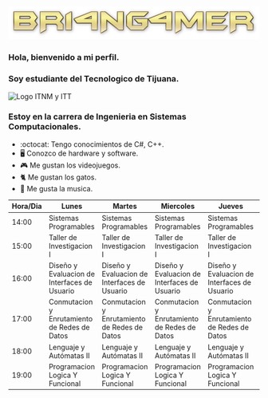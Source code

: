 ![](Imagenes/BR14NG4MER.png)
### Hola, bienvenido a mi perfil.
### Soy estudiante del Tecnologico de Tijuana.
![Logo ITNM y ITT](https://encrypted-tbn0.gstatic.com/images?q=tbn:ANd9GcRNC0kQFHSTNz5WIuWi-3DqXsOKh5WcnopW3pSk9QT-h2fjh1LzpddhwUa95G0ccU2ung&usqp=CAU)
### Estoy en la carrera de Ingenieria en Sistemas Computacionales.


- :octocat: Tengo conocimientos de C#, C++.
- 🖥️ Conozco de hardware y software.
- 🎮 Me gustan los videojuegos.
- 🐈 Me gustan los gatos.
- 🎵 Me gusta la musica.

| Hora/Dia | Lunes                           | Martes                          | Miercoles                       | Jueves                          | Viernes                         |
|----------|---------------------------------|---------------------------------|---------------------------------|---------------------------------|---------------------------------|
| 14:00    | Sistemas Programables           | Sistemas Programables           | Sistemas Programables           | Sistemas Programables           |                                 |
| 15:00    | Taller de Investigacion I       | Taller de Investigacion I       | Taller de Investigacion I       | Taller de Investigacion I       |                                 |
| 16:00    | Diseño y Evaluacion de Interfaces de Usuario | Diseño y Evaluacion de Interfaces de Usuario | Diseño y Evaluacion de Interfaces de Usuario | Diseño y Evaluacion de Interfaces de Usuario | Diseño y Evaluacion de Interfaces de Usuario |
| 17:00    | Conmutacion y Enrutamiento de Redes de Datos | Conmutacion y Enrutamiento de Redes de Datos | Conmutacion y Enrutamiento de Redes de Datos | Conmutacion y Enrutamiento de Redes de Datos | Conmutacion y Enrutamiento de Redes de Datos |           |
| 18:00    | Lenguaje y Autómatas II         | Lenguaje y Autómatas II         | Lenguaje y Autómatas II         | Lenguaje y Autómatas II         | Lenguaje y Autómatas II         |
| 19:00    | Programacion Logica Y Funcional | Programacion Logica Y Funcional | Programacion Logica Y Funcional | Programacion Logica Y Funcional |                                 |
